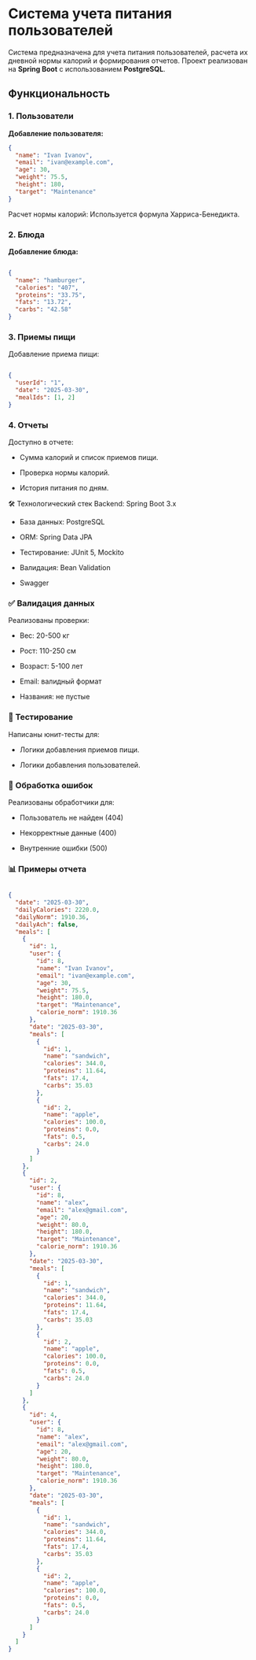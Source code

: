 
# Система учета питания пользователей

Система предназначена для учета питания пользователей, расчета их дневной нормы калорий и формирования отчетов. Проект реализован на **Spring Boot** с использованием **PostgreSQL**.

## Функциональность

### 1. Пользователи
**Добавление пользователя:**
```json
{
  "name": "Ivan Ivanov",
  "email": "ivan@example.com",
  "age": 30,
  "weight": 75.5,
  "height": 180,
  "target": "Maintenance"
}

```
Расчет нормы калорий: Используется формула Харриса-Бенедикта.
### 2. Блюда
**Добавление блюда:**

```json

{
  "name": "hamburger",
  "calories": "407",
  "proteins": "33.75",
  "fats": "13.72",
  "carbs": "42.58"
}
```
### 3. Приемы пищи
Добавление приема пищи:

```json

{
  "userId": "1",
  "date": "2025-03-30",
  "mealIds": [1, 2]
}
```
### 4. Отчеты
Доступно в отчете:

- Сумма калорий и список приемов пищи.

- Проверка нормы калорий.

- История питания по дням.

🛠 Технологический стек
Backend: Spring Boot 3.x

- База данных: PostgreSQL

- ORM: Spring Data JPA

- Тестирование: JUnit 5, Mockito

- Валидация: Bean Validation

- Swagger

### ✅ Валидация данных
Реализованы проверки:

- Вес: 20-500 кг

- Рост: 110-250 см

- Возраст: 5-100 лет

- Email: валидный формат

- Названия: не пустые

### 🧪 Тестирование
Написаны юнит-тесты для:

- Логики добавления приемов пищи.

- Логики добавления пользователей.

### 🚨 Обработка ошибок
Реализованы обработчики для:

- Пользователь не найден (404)

- Некорректные данные (400)

- Внутренние ошибки (500)

### 📊 Примеры отчета
``` json

{
  "date": "2025-03-30",
  "dailyCalories": 2220.0,
  "dailyNorm": 1910.36,
  "dailyAch": false,
  "meals": [
    {
      "id": 1,
      "user": {
        "id": 8,
        "name": "Ivan Ivanov",
        "email": "ivan@example.com",
        "age": 30,
        "weight": 75.5,
        "height": 180.0,
        "target": "Maintenance",
        "calorie_norm": 1910.36
      },
      "date": "2025-03-30",
      "meals": [
        {
          "id": 1,
          "name": "sandwich",
          "calories": 344.0,
          "proteins": 11.64,
          "fats": 17.4,
          "carbs": 35.03
        },
        {
          "id": 2,
          "name": "apple",
          "calories": 100.0,
          "proteins": 0.0,
          "fats": 0.5,
          "carbs": 24.0
        }
      ]
    },
    {
      "id": 2,
      "user": {
        "id": 8,
        "name": "alex",
        "email": "alex@gmail.com",
        "age": 20,
        "weight": 80.0,
        "height": 180.0,
        "target": "Maintenance",
        "calorie_norm": 1910.36
      },
      "date": "2025-03-30",
      "meals": [
        {
          "id": 1,
          "name": "sandwich",
          "calories": 344.0,
          "proteins": 11.64,
          "fats": 17.4,
          "carbs": 35.03
        },
        {
          "id": 2,
          "name": "apple",
          "calories": 100.0,
          "proteins": 0.0,
          "fats": 0.5,
          "carbs": 24.0
        }
      ]
    },
    {
      "id": 4,
      "user": {
        "id": 8,
        "name": "alex",
        "email": "alex@gmail.com",
        "age": 20,
        "weight": 80.0,
        "height": 180.0,
        "target": "Maintenance",
        "calorie_norm": 1910.36
      },
      "date": "2025-03-30",
      "meals": [
        {
          "id": 1,
          "name": "sandwich",
          "calories": 344.0,
          "proteins": 11.64,
          "fats": 17.4,
          "carbs": 35.03
        },
        {
          "id": 2,
          "name": "apple",
          "calories": 100.0,
          "proteins": 0.0,
          "fats": 0.5,
          "carbs": 24.0
        }
      ]
    }
  ]
}
```
